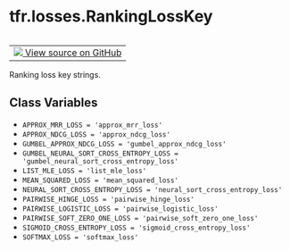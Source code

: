 <div itemscope itemtype="http://developers.google.com/ReferenceObject">
<meta itemprop="name" content="tfr.losses.RankingLossKey" />
<meta itemprop="path" content="Stable" />
<meta itemprop="property" content="APPROX_MRR_LOSS"/>
<meta itemprop="property" content="APPROX_NDCG_LOSS"/>
<meta itemprop="property" content="GUMBEL_APPROX_NDCG_LOSS"/>
<meta itemprop="property" content="GUMBEL_NEURAL_SORT_CROSS_ENTROPY_LOSS"/>
<meta itemprop="property" content="LIST_MLE_LOSS"/>
<meta itemprop="property" content="MEAN_SQUARED_LOSS"/>
<meta itemprop="property" content="NEURAL_SORT_CROSS_ENTROPY_LOSS"/>
<meta itemprop="property" content="PAIRWISE_HINGE_LOSS"/>
<meta itemprop="property" content="PAIRWISE_LOGISTIC_LOSS"/>
<meta itemprop="property" content="PAIRWISE_SOFT_ZERO_ONE_LOSS"/>
<meta itemprop="property" content="SIGMOID_CROSS_ENTROPY_LOSS"/>
<meta itemprop="property" content="SOFTMAX_LOSS"/>
</div>

# tfr.losses.RankingLossKey

<!-- Insert buttons and diff -->

<table class="tfo-notebook-buttons tfo-api" align="left">

<td>
  <a target="_blank" href="https://github.com/tensorflow/ranking/tree/master/tensorflow_ranking/python/losses.py">
    <img src="https://www.tensorflow.org/images/GitHub-Mark-32px.png" />
    View source on GitHub
  </a>
</td>
</table>

Ranking loss key strings.

<!-- Placeholder for "Used in" -->

## Class Variables

*   `APPROX_MRR_LOSS = 'approx_mrr_loss'` <a id="APPROX_MRR_LOSS"></a>
*   `APPROX_NDCG_LOSS = 'approx_ndcg_loss'` <a id="APPROX_NDCG_LOSS"></a>
*   `GUMBEL_APPROX_NDCG_LOSS = 'gumbel_approx_ndcg_loss'`
    <a id="GUMBEL_APPROX_NDCG_LOSS"></a>
*   `GUMBEL_NEURAL_SORT_CROSS_ENTROPY_LOSS =
    'gumbel_neural_sort_cross_entropy_loss'`
    <a id="GUMBEL_NEURAL_SORT_CROSS_ENTROPY_LOSS"></a>
*   `LIST_MLE_LOSS = 'list_mle_loss'` <a id="LIST_MLE_LOSS"></a>
*   `MEAN_SQUARED_LOSS = 'mean_squared_loss'` <a id="MEAN_SQUARED_LOSS"></a>
*   `NEURAL_SORT_CROSS_ENTROPY_LOSS = 'neural_sort_cross_entropy_loss'`
    <a id="NEURAL_SORT_CROSS_ENTROPY_LOSS"></a>
*   `PAIRWISE_HINGE_LOSS = 'pairwise_hinge_loss'`
    <a id="PAIRWISE_HINGE_LOSS"></a>
*   `PAIRWISE_LOGISTIC_LOSS = 'pairwise_logistic_loss'`
    <a id="PAIRWISE_LOGISTIC_LOSS"></a>
*   `PAIRWISE_SOFT_ZERO_ONE_LOSS = 'pairwise_soft_zero_one_loss'`
    <a id="PAIRWISE_SOFT_ZERO_ONE_LOSS"></a>
*   `SIGMOID_CROSS_ENTROPY_LOSS = 'sigmoid_cross_entropy_loss'`
    <a id="SIGMOID_CROSS_ENTROPY_LOSS"></a>
*   `SOFTMAX_LOSS = 'softmax_loss'` <a id="SOFTMAX_LOSS"></a>
